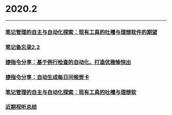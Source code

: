 # 2020.2
****
### [笔记管理的自主与自动化探索：现有工具的吐槽与理想软件的期望](笔记管理的自主与自动化探索：现有工具的吐槽与理想软件的期望.md)
### [笔记备忘录2.2](笔记备忘录.md)
### [捷指令分享：基于例行检查的自动化，打造优雅愉快出](210202-100033.html)
### [捷指令分享：自动生成每日问候贺卡](210202-100044.html)
### [笔记管理的自主与自动化探索：现有工具的吐槽与理想软](210202-100024.html)
### [近期视听总结](22.pdf)